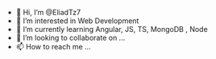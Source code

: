 - 👋 Hi, I’m @EliadTz7
- 👀 I’m interested in Web Development
- 🌱 I’m currently learning Angular, JS, TS, MongoDB , Node
- 💞️ I’m looking to collaborate on ...
- 📫 How to reach me ...

<!---
EliadTz7/EliadTz7 is a ✨ special ✨ repository because its `README.md` (this file) appears on your GitHub profile.
You can click the Preview link to take a look at your changes.
--->
